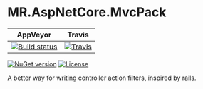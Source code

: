 # MR.AspNetCore.MvcPack

AppVeyor | Travis
---------|-------
[![Build status](https://img.shields.io/appveyor/ci/mrahhal/mr-aspnetcore-mvcpack/master.svg)](https://ci.appveyor.com/project/mrahhal/mr-aspnetcore-mvcpack) | [![Travis](https://img.shields.io/travis/mrahhal/MR.AspNetCore.MvcPack.svg)](https://travis-ci.org/mrahhal/MR.AspNetCore.MvcPack)

[![NuGet version](https://img.shields.io/nuget/v/MR.AspNetCore.MvcPack.svg)](https://www.nuget.org/packages/MR.AspNetCore.MvcPack)
[![License](https://img.shields.io/badge/license-MIT-blue.svg)](https://opensource.org/licenses/MIT)

A better way for writing controller action filters, inspired by rails.
